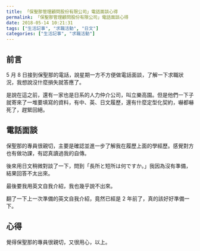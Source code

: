 ```yaml
---
title: 「保聖那管理顧問股份有限公司」電話面談心得
permalink: 「保聖那管理顧問股份有限公司」電話面談心得
date: 2018-05-14 10:21:31
tags: ["生活記事", "求職活動", "日文"]
categories: ["生活記事", "求職活動"]
---
```


## 前言
5 月 8 日接到保聖那的電話，說星期一方不方便做電話面談，了解一下求職狀況，我想說沒什麼損失就答應了。

是說在這之前，還有一家也是日系的人力仲介公司，叫立樂高園。但是他們一下子就寄來了一堆要填寫的資料，有中、英、日文履歷，還有什麼定型化契約，嚇都嚇死了，趕緊回絕。

## 電話面談
保聖那的專員很親切，主要是確認並進一步了解我在履歷上面的學經歷。感覺對方也有做功課，有認真讀過我的自傳。

後來用日文稍微對談了一下，問到「長所と短所は何ですか。」我因為沒有準備，結果回答不太出來。

最後要我用英文自我介紹，我也幾乎說不出來。

翻了一下上一次準備的英文自我介紹，竟然已經是 2 年前了，真的該好好準備一下。

## 心得
覺得保聖那的專員很親切，又很用心，以上。